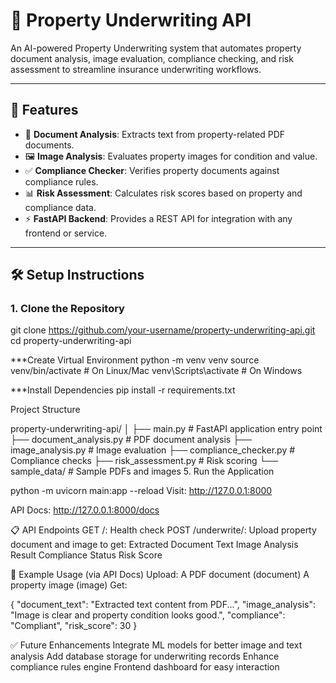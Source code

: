 # 🏡 Property Underwriting API

An AI-powered Property Underwriting system that automates property document analysis, image evaluation, compliance checking, and risk assessment to streamline insurance underwriting workflows.

---

## 🚀 Features
- 📄 **Document Analysis**: Extracts text from property-related PDF documents.
- 🖼️ **Image Analysis**: Evaluates property images for condition and value.
- ✅ **Compliance Checker**: Verifies property documents against compliance rules.
- 📊 **Risk Assessment**: Calculates risk scores based on property and compliance data.
- ⚡ **FastAPI Backend**: Provides a REST API for integration with any frontend or service.

---

## 🛠️ Setup Instructions

### 1. **Clone the Repository**

git clone https://github.com/your-username/property-underwriting-api.git
cd property-underwriting-api

***Create Virtual Environment
python -m venv venv
source venv/bin/activate   # On Linux/Mac
venv\Scripts\activate      # On Windows

***Install Dependencies
pip install -r requirements.txt

 Project Structure

property-underwriting-api/
│
├── main.py                 # FastAPI application entry point
├── document_analysis.py    # PDF document analysis
├── image_analysis.py       # Image evaluation
├── compliance_checker.py   # Compliance checks
├── risk_assessment.py      # Risk scoring
└── sample_data/            # Sample PDFs and images
5. Run the Application

python -m uvicorn main:app --reload
Visit: http://127.0.0.1:8000

API Docs: http://127.0.0.1:8000/docs

📋 API Endpoints
GET /: Health check
POST /underwrite/: Upload property document and image to get:
Extracted Document Text
Image Analysis Result
Compliance Status
Risk Score

📌 Example Usage (via API Docs)
Upload:
A PDF document (document)
A property image (image)
Get:

{
  "document_text": "Extracted text content from PDF...",
  "image_analysis": "Image is clear and property condition looks good.",
  "compliance": "Compliant",
  "risk_score": 30
}

✅ Future Enhancements
Integrate ML models for better image and text analysis
Add database storage for underwriting records
Enhance compliance rules engine
Frontend dashboard for easy interaction

